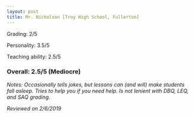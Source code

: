 ```yaml
---
layout: post
title: Mr. Nicholson [Troy High School, Fullerton]
---
```


Grading: 2/5

Personality: 3.5/5

Teaching ability: 2.5/5

### Overall: 2.5/5 (Mediocre)

*Notes: Occasionally tells jokes, but lessons can (and will) make students fall asleep. Tries to help you if you need help. Is not
lenient with DBQ, LEQ, and SAQ grading.*

*Reviewed on 2/6/2019*
